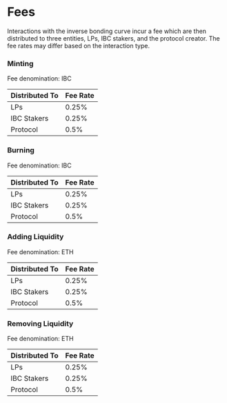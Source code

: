 # Fees

Interactions with the inverse bonding curve incur a fee which are then distributed to three entities, LPs, IBC stakers, and the protocol creator. The fee rates may differ based on the interaction type.



### Minting

Fee denomination: IBC

| Distributed To | Fee Rate |
| -------------- | -------- |
| LPs            | 0.25%    |
| IBC Stakers    | 0.25%    |
| Protocol       | 0.5%     |



### Burning

Fee denomination: IBC

| Distributed To | Fee Rate |
| -------------- | -------- |
| LPs            | 0.25%    |
| IBC Stakers    | 0.25%    |
| Protocol       | 0.5%     |



### Adding Liquidity

Fee denomination: ETH

| Distributed To | Fee Rate |
| -------------- | -------- |
| LPs            | 0.25%    |
| IBC Stakers    | 0.25%    |
| Protocol       | 0.5%     |



### Removing Liquidity

Fee denomination: ETH

| Distributed To | Fee Rate |
| -------------- | -------- |
| LPs            | 0.25%    |
| IBC Stakers    | 0.25%    |
| Protocol       | 0.5%     |

